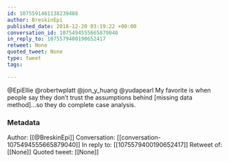 ```yaml
---
id: 1075591461138239488
author: BreskinEpi
published_date: 2018-12-20 03:19:22 +00:00
conversation_id: 1075494555665879040
in_reply_to: 1075579400190652417
retweet: None
quoted_tweet: None
type: tweet
tags:

---
```


@EpiEllie @robertwplatt @jon_y_huang @yudapearl My favorite is when people say they don’t trust the assumptions behind [missing data method]...so they do complete case analysis.

### Metadata

Author: [[@BreskinEpi]]
Conversation: [[conversation-1075494555665879040]]
In reply to: [[1075579400190652417]]
Retweet of: [[None]]
Quoted tweet: [[None]]
